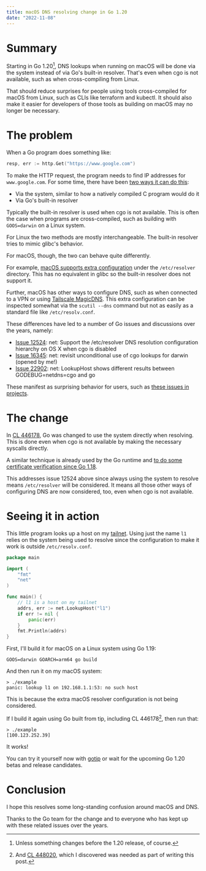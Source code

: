 ```yaml
---
title: macOS DNS resolving change in Go 1.20
date: "2022-11-08"
---
```


# Summary

Starting in Go 1.20[^1], DNS lookups when running on macOS will be done via the system instead of via Go's built-in resolver.
That's even when cgo is not available, such as when cross-compiling from Linux.

That should reduce surprises for people using tools cross-compiled for macOS from Linux, such as CLIs like terraform and kubectl.
It should also make it easier for developers of those tools as building on macOS may no longer be necessary.

[^1]: Unless something changes before the 1.20 release, of course.

# The problem

When a Go program does something like:

``` go
resp, err := http.Get("https://www.google.com")
```

To make the HTTP request, the program needs to find IP addresses for `www.google.com`.
For some time, there have been [two ways it can do this](https://pkg.go.dev/net#hdr-Name_Resolution):

* Via the system, similar to how a natively compiled C program would do it
* Via Go's built-in resolver

Typically the built-in resolver is used when cgo is not available.
This is often the case when programs are cross-compiled, such as building with `GOOS=darwin` on a Linux system.

For Linux the two methods are mostly interchangeable.
The built-in resolver tries to mimic glibc's behavior.

For macOS, though, the two can behave quite differently.

For example, [macOS supports extra configuration](https://www.freebsd.org/cgi/man.cgi?query=resolver&apropos=0&sektion=5&manpath=Darwin+8.0.1%2Fppc&arch=default&format=html#SEARCH_STRATEGY) under the `/etc/resolver` directory.
This has no equivalent in glibc so the built-in resolver does not support it.

Further, macOS has other ways to configure DNS, such as when connected to a VPN or using [Tailscale MagicDNS](https://tailscale.com/kb/1081/magicdns/).
This extra configuration can be inspected somewhat via the `scutil --dns` command but not as easily as a standard file like `/etc/resolv.conf`.

These differences have led to a number of Go issues and discussions over the years, namely:

* [Issue 12524](https://go.dev/issue/12524): net: Support the /etc/resolver DNS resolution configuration hierarchy on OS X when cgo is disabled
* [Issue 16345](https://go.dev/issue/16345): net: revisit unconditional use of cgo lookups for darwin (opened by me!)
* [Issue 22902](https://go.dev/issue/22902): net: LookupHost shows different results between GODEBUG=netdns=cgo and go

These manifest as surprising behavior for users, such as [these issues in projects](https://github.com/golang/go/issues/12524#issuecomment-1287547959).

# The change

In [CL 446178](https://go.dev/cl/446178), Go was changed to use the system directly when resolving.
This is done even when cgo is not available by making the necessary syscalls directly.

A similar technique is already used by the Go runtime and [to do some certificate verification since Go 1.18](https://go.dev/doc/go1.18#crypto/x509).

This addresses issue 12524 above since always using the system to resolve means `/etc/resolver` will be considered.
It means all those other ways of configuring DNS are now considered, too, even when cgo is not available.

# Seeing it in action

This little program looks up a host on my [tailnet](https://tailscale.com/kb/1136/tailnet/).
Using just the name `l1` relies on the system being used to resolve since the configuration to make it work is outside `/etc/resolv.conf`.

``` go
package main

import (
	"fmt"
	"net"
)

func main() {
	// l1 is a host on my tailnet
	addrs, err := net.LookupHost("l1")
	if err != nil {
		panic(err)
	}
	fmt.Println(addrs)
}
```

First, I'll build it for macOS on a Linux system using Go 1.19:

``` shell
GOOS=darwin GOARCH=arm64 go build
```

And then run it on my macOS system:

``` shell
> ./example
panic: lookup l1 on 192.168.1.1:53: no such host
```

This is because the extra macOS resolver configuration is not being considered.

If I build it again using Go built from tip, including CL 446178[^2], then run that:

``` shell
> ./example
[100.123.252.39]
```

It works!

You can try it yourself now with [gotip](https://pkg.go.dev/golang.org/dl/gotip) or wait for the upcoming Go 1.20 betas and release candidates.

[^2]: And [CL 448020](https://go.dev/cl/448020), which I discovered was needed as part of writing this post.

# Conclusion

I hope this resolves some long-standing confusion around macOS and DNS.

Thanks to the Go team for the change and to everyone who has kept up with these related issues over the years.
